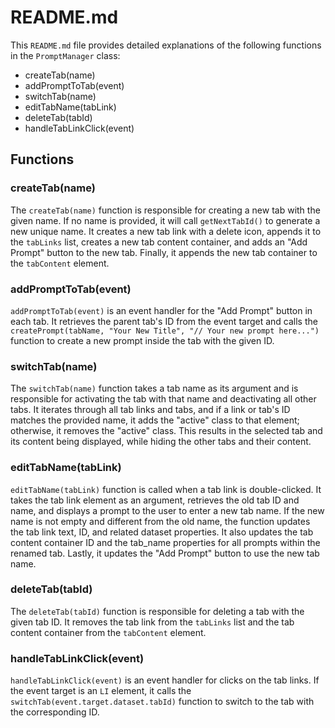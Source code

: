 # README.md

This `README.md` file provides detailed explanations of the following functions in the `PromptManager` class:
- createTab(name)
- addPromptToTab(event)
- switchTab(name)
- editTabName(tabLink)
- deleteTab(tabId)
- handleTabLinkClick(event)

## Functions

### createTab(name)

The `createTab(name)` function is responsible for creating a new tab with the given name. If no name is provided, it will call `getNextTabId()` to generate a new unique name. It creates a new tab link with a delete icon, appends it to the `tabLinks` list, creates a new tab content container, and adds an "Add Prompt" button to the new tab. Finally, it appends the new tab container to the `tabContent` element.

### addPromptToTab(event)

`addPromptToTab(event)` is an event handler for the "Add Prompt" button in each tab. It retrieves the parent tab's ID from the event target and calls the `createPrompt(tabName, "Your New Title", "// Your new prompt here...")` function to create a new prompt inside the tab with the given ID.

### switchTab(name)

The `switchTab(name)` function takes a tab name as its argument and is responsible for activating the tab with that name and deactivating all other tabs. It iterates through all tab links and tabs, and if a link or tab's ID matches the provided name, it adds the "active" class to that element; otherwise, it removes the "active" class. This results in the selected tab and its content being displayed, while hiding the other tabs and their content.

### editTabName(tabLink)

`editTabName(tabLink)` function is called when a tab link is double-clicked. It takes the tab link element as an argument, retrieves the old tab ID and name, and displays a prompt to the user to enter a new tab name. If the new name is not empty and different from the old name, the function updates the tab link text, ID, and related dataset properties. It also updates the tab content container ID and the tab_name properties for all prompts within the renamed tab. Lastly, it updates the "Add Prompt" button to use the new tab name.

### deleteTab(tabId)

The `deleteTab(tabId)` function is responsible for deleting a tab with the given tab ID. It removes the tab link from the `tabLinks` list and the tab content container from the `tabContent` element.

### handleTabLinkClick(event)

`handleTabLinkClick(event)` is an event handler for clicks on the tab links. If the event target is an `LI` element, it calls the `switchTab(event.target.dataset.tabId)` function to switch to the tab with the corresponding ID.